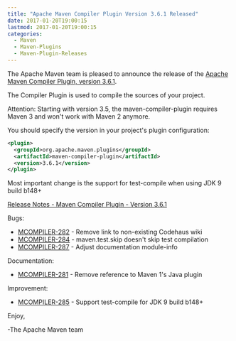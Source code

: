 ```yaml
---
title: "Apache Maven Compiler Plugin Version 3.6.1 Released"
date: 2017-01-20T19:00:15
lastmod: 2017-01-20T19:00:15
categories:
  - Maven
  - Maven-Plugins
  - Maven-Plugin-Releases
---
```

The Apache Maven team is pleased to announce the release of the 
[Apache Maven Compiler Plugin, version 3.6.1](https://maven.apache.org/plugins/maven-compiler-plugin/).

The Compiler Plugin is used to compile the sources of your project. 

Attention: Starting with version 3.5, the maven-compiler-plugin requires
Maven 3 and won't work with Maven 2 anymore.


You should specify the version in your project's plugin configuration:

```xml
<plugin>
  <groupId>org.apache.maven.plugins</groupId>
  <artifactId>maven-compiler-plugin</artifactId>
  <version>3.6.1</version>
</plugin>
```

Most important change is the support for test-compile when using JDK 9 build b148+

<!-- more -->

[Release Notes - Maven Compiler Plugin - Version 3.6.1](https://issues.apache.org/jira/secure/ReleaseNote.jspa?projectId=12317225&version=12338627)

Bugs:

 * [MCOMPILER-282](https://issues.apache.org/jira/browse/MCOMPILER-282) - Remove link to non-existing Codehaus wiki
 * [MCOMPILER-284](https://issues.apache.org/jira/browse/MCOMPILER-284) - maven.test.skip doesn't skip test compilation
 * [MCOMPILER-287](https://issues.apache.org/jira/browse/MCOMPILER-287) - Adjust documentation module-info

Documentation:

 * [MCOMPILER-281](https://issues.apache.org/jira/browse/MCOMPILER-281) - Remove reference to Maven 1's Java plugin

Improvement:

 * [MCOMPILER-285](https://issues.apache.org/jira/browse/MCOMPILER-285) - Support test-compile for JDK 9 build b148+

Enjoy,

-The Apache Maven team
